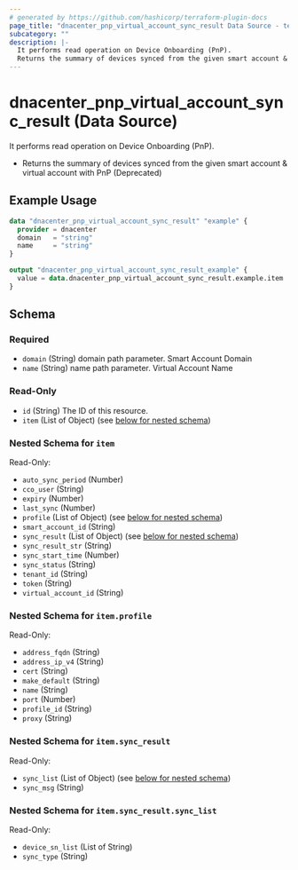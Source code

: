 ```yaml
---
# generated by https://github.com/hashicorp/terraform-plugin-docs
page_title: "dnacenter_pnp_virtual_account_sync_result Data Source - terraform-provider-dnacenter"
subcategory: ""
description: |-
  It performs read operation on Device Onboarding (PnP).
  Returns the summary of devices synced from the given smart account & virtual account with PnP (Deprecated)
---
```


# dnacenter_pnp_virtual_account_sync_result (Data Source)

It performs read operation on Device Onboarding (PnP).

- Returns the summary of devices synced from the given smart account & virtual account with PnP (Deprecated)

## Example Usage

```terraform
data "dnacenter_pnp_virtual_account_sync_result" "example" {
  provider = dnacenter
  domain   = "string"
  name     = "string"
}

output "dnacenter_pnp_virtual_account_sync_result_example" {
  value = data.dnacenter_pnp_virtual_account_sync_result.example.item
}
```

<!-- schema generated by tfplugindocs -->
## Schema

### Required

- `domain` (String) domain path parameter. Smart Account Domain
- `name` (String) name path parameter. Virtual Account Name

### Read-Only

- `id` (String) The ID of this resource.
- `item` (List of Object) (see [below for nested schema](#nestedatt--item))

<a id="nestedatt--item"></a>
### Nested Schema for `item`

Read-Only:

- `auto_sync_period` (Number)
- `cco_user` (String)
- `expiry` (Number)
- `last_sync` (Number)
- `profile` (List of Object) (see [below for nested schema](#nestedobjatt--item--profile))
- `smart_account_id` (String)
- `sync_result` (List of Object) (see [below for nested schema](#nestedobjatt--item--sync_result))
- `sync_result_str` (String)
- `sync_start_time` (Number)
- `sync_status` (String)
- `tenant_id` (String)
- `token` (String)
- `virtual_account_id` (String)

<a id="nestedobjatt--item--profile"></a>
### Nested Schema for `item.profile`

Read-Only:

- `address_fqdn` (String)
- `address_ip_v4` (String)
- `cert` (String)
- `make_default` (String)
- `name` (String)
- `port` (Number)
- `profile_id` (String)
- `proxy` (String)


<a id="nestedobjatt--item--sync_result"></a>
### Nested Schema for `item.sync_result`

Read-Only:

- `sync_list` (List of Object) (see [below for nested schema](#nestedobjatt--item--sync_result--sync_list))
- `sync_msg` (String)

<a id="nestedobjatt--item--sync_result--sync_list"></a>
### Nested Schema for `item.sync_result.sync_list`

Read-Only:

- `device_sn_list` (List of String)
- `sync_type` (String)
